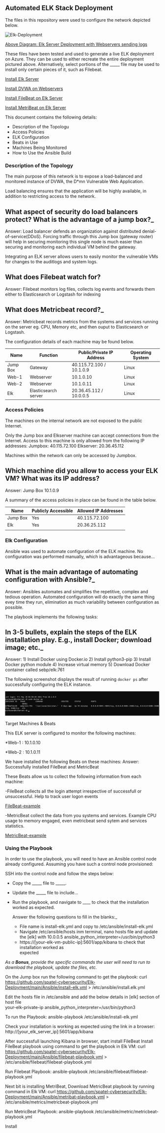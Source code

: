 
## Automated ELK Stack Deployment

The files in this repository were used to configure the network depicted below.

 ![Elk-Deployment](https://user-images.githubusercontent.com/84956530/120097106-0b99e680-c172-11eb-9b9f-1b62904042cf.JPG)
  
  [Above Diagram: Elk Server Deployment with Webservers sending logs](Diagram/Elk-Deployment.JPG)

These files have been tested and used to generate a live ELK deployment on Azure. They can be used to either recreate the entire deployment pictured above. Alternatively, select portions of the _____ file may be used to install only certain pieces of it, such as Filebeat.

   [Install Elk Server](Ansible/install-elk.yml)
   
   [Install DVWA on Webservers](Ansible/dvwa-playbook.yml)
   
   [Install FileBeat on Elk Server](Ansible/filebeat-playbook.yml)
   
   [Install MetriBeat on Elk Server](Ansible/metricbeat_playbook.yml)

This document contains the following details:
- Description of the Topologu
- Access Policies
- ELK Configuration
- Beats in Use
- Machines Being Monitored
- How to Use the Ansible Build


### Description of the Topology

The main purpose of this network is to expose a load-balanced and monitored instance of DVWA, the D*mn Vulnerable Web Application.

Load balancing ensures that the application will be highly available, in addition to restricting access to the network.

## What aspect of security do load balancers protect? What is the advantage of a jump box?_
   Answer: Load balancer defends an organization against distributed denial-of-service(DDoS). Forcing traffic through this Jump box (gateway router) will help in securing
           monitoring this single node is much easier than securing and monitoring each individual VM behind the gateway. 
  
Integrating an ELK server allows users to easily monitor the vulnerable VMs for changes to the auditlogs and system logs.
## What does Filebeat watch for? 
   Answer: Filebeat monitors log files, collects log events and forwards them either to Elasticsearch or Logstash for indexing

## What does Metricbeat record?_
   Answer: Metricbeat records metrics from the systems and services running on the server eg. CPU, Memory etc, and then ouput to Elasticsearch or Logstash.

The configuration details of each machine may be found below.
 


| Name      | Function              | Public/Private IP Address | Operating System |
|-----------|-----------------------|---------------------------|------------------|
| Jump Box  | Gateway               | 40.115.72.100 / 10.1.0.9  | Linux            |
| Web-1     | Webserver             | 10.1.0.10                 | Linux            |
| Web-2     | Webserver             | 10.1.0.11                 | Linux            |
| Elk       | Elasticsearch server  | 20.36.45.112 /  10.0.0.5  | Linux            |

### Access Policies

The machines on the internal network are not exposed to the public Internet. 

  Only the Jump box and Elkserver machine can accept connections from the Internet. Access to this machine is only allowed from the following IP addresses:
  Jumpbox:  40.115.72.100
  Elkserver: 20.36.45.112

Machines within the network can only be accessed by Jumpbox.
## Which machine did you allow to access your ELK VM? What was its IP address?
   Answer: Jump Box  10.1.0.9   
               
A summary of the access policies in place can be found in the table below.

| Name     | Publicly Accessible | Allowed IP Addresses |
|----------|---------------------|----------------------|
| Jump Box | Yes                 | 40.115.72.100        |
|   Elk    | Yes                 | 20.36.25.112         |
|          |                     |                      |

### Elk Configuration

Ansible was used to automate configuration of the ELK machine. No configuration was performed manually, which is advantageous because...
## What is the main advantage of automating configuration with Ansible?_
   Answer: Ansibles automates and simplifies the repetitive, complex and tedious operation. Automated configuration will do exactly the same thing evey time they run, elimination
        as much variability between configuration as possible. 
 
The playbook implements the following tasks:
## In 3-5 bullets, explain the steps of the ELK installation play. E.g., install Docker; download image; etc._
   Answer: 
       	1) Install Docker using Docker.io
       	2) Install python3-pip 
        3) Install Docker python module
	4) Increase virtual memory
	5) Download Docker container called sebp/elk:761
	 

The following screenshot displays the result of running `docker ps` after successfully configuring the ELK instance.

 ![Docker Container Elk Server](Diagram/Docker-ps-Elk-server.JPG)


 Target Machines & Beats

This ELK server is configured to monitor the following machines:

*Web-1 : 10.1.0.10

*Web-2 : 10.1.0.11

 We have installed the following Beats on these machines:
   Answer: Successfully installed FileBeat and MetricBeat

These Beats allow us to collect the following information from each machine:

 -FileBeat collects all the login attempt irrespective of successfull or unsuccessful. Help  to track user logon events 
      
  [FileBeat-example](Diagram/Filebeat-Login-example.JPG)
	   
  -MetricBeat collect the data from you systems and services. Example  CPU usage to memory engaged, even metricbeat send sytem and services statistics. 
	   
  [MetricBeat-example](Diagram/MetricBeat-CPU-Usage-Example.JPG)
                

### Using the Playbook
In order to use the playbook, you will need to have an Ansible control node already configured. Assuming you have such a control node provisioned: 

SSH into the control node and follow the steps below:
- Copy the _____ file to _____.
- Update the _____ file to include...
- Run the playbook, and navigate to ____ to check that the installation worked as expected.

  Answer the following questions to fill in the blanks:_
   - File name is install-elk.yml and copy to /etc/ansible/install-elk.yml
   - Navigate  /etc/ansible/hosts inm terminal, nano hosts file and update the [elk] with 
      10.0.0.5   ansible_python_interpreter=/usr/bin/python3
    - https://[your-elk-vm-public-ip]:5601/app/kibana to check that installation worked as    
      expected

_As a **Bonus**, provide the specific commands the user will need to run to download the playbook, update the files, etc._

On the Jump box run the following command to get the playbook: curl https://github.com/spatel-cybersecurity/Elk-Deployment/main/Ansible/install-elk.yml > /etc/ansible/install.elk.yml  

Edit the hosts file in /etc/ansible and add the below details in [elk] section of host file  
your-elk-private-ip   ansible_python_interpreter=/usr/bin/python3 

To run the Playbook: ansible-playbook /etc/ansible/install-elk.yml

Check your installation is working as expected using the link in a browser: http://[your_elk_server_ip]:5601/app/kibana

After successfull launching Kibana in browser, start install FileBeat
Install FileBeat playbook using command to get the playbook in Elk VM: curl https://github.com/spatel-cybersecurity/Elk-Deployment/main/Ansible/filebeat-playbook.yml > /etc/ansible/filebeat/filebeat-playbook.yml

Run Filebeat Playbook: ansible-playbook /etc/ansible/filebeat/filebeat-playbook.yml 

Next bit is installing MetriBeat, 
Download MetricBeat playbook by running command in Elk VM: curl https://github.com/spatel-cybersecurity/Elk-Deployment/main/Ansible/metribat-playbook.yml > /etc/ansible/metrics/metricbeat-playbook.yml

Run MetricBeat Playbook: ansible-playbook /etc/ansible/metric/metricbeat-playbook.yml

Install 
